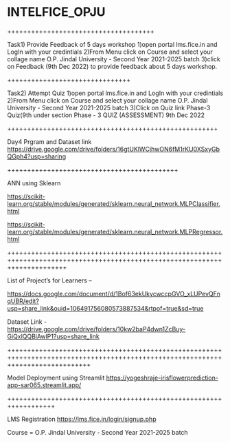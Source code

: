 # INTELFICE_OPJU
+++++++++++++++++++++++++++++++++++++



Task1) Provide Feedback of 5 days workshop
1)open portal  lms.fice.in and LogIn with your credintials
2)From Menu click on Course and select your collage name O.P. Jindal University - Second Year 2021-2025 batch
3)click on Feedback (9th Dec 2022) to provide feedback about 5 days workshop.


+++++++++++++++++++++++++++++++


Task2) Attempt Quiz
1)open portal  lms.fice.in and LogIn with your credintials
2)From Menu click on Course and select your collage name O.P. Jindal University - Second Year 2021-2025 batch
3)Click on Quiz link Phase-3 Quiz(9th  under section Phase - 3 QUIZ (ASSESSMENT) 9th Dec 2022


+++++++++++++++++++++++++++++++++++++++++++++++++++++

Day4 Prgram and Dataset link
https://drive.google.com/drive/folders/16gtUKlWCjhwON6fM1rKU0XSxyGbQGph4?usp=sharing


+++++++++++++++++++++++++++++++++++++++++++

ANN using Sklearn

https://scikit-learn.org/stable/modules/generated/sklearn.neural_network.MLPClassifier.html


https://scikit-learn.org/stable/modules/generated/sklearn.neural_network.MLPRegressor.html


+++++++++++++++++++++++++++++++++++++++++++++++++++++++++++++++++++++++++++++++++++++++++++++++++++++++++++++++++++++++++++

List of Project’s for Learners – 

https://docs.google.com/document/d/1Bof63ekUkycwccpGVO_xLUPevQFnqUBR/edit?usp=share_link&ouid=106491756080573887534&rtpof=true&sd=true

Dataset Link - https://drive.google.com/drive/folders/10kw2baP4dwn1ZcBuy-GiQxlQQBiAwlP1?usp=share_link

+++++++++++++++++++++++++++++++++++++++++++++++++++++++++++++++++++++++++++++++++++++++++++++++++++++++++++++++++++++++++++++++++

Model Deployment using Streamlit
https://yogeshraje-irisflowerprediction-app-sar065.streamlit.app/ 



++++++++++++++++++++++++++++++++++++++++++++++++++++++++++++++++++



LMS Registration
https://lms.fice.in/login/signup.php

Course   = O.P. Jindal University - Second Year 2021-2025 batch
